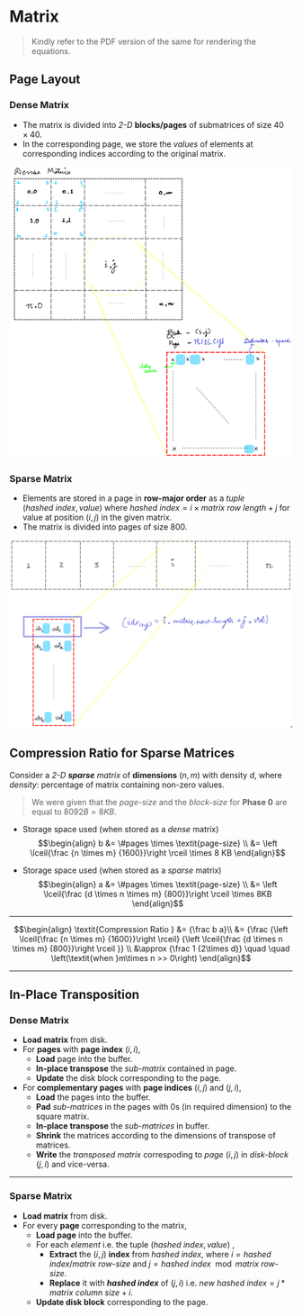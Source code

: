 # Matrix

> Kindly refer to the PDF version of the same for rendering the equations.

## Page Layout

### Dense Matrix
- The matrix is divided into *2-D* **blocks/pages** of submatrices of size $40 \times 40$.
- In the corresponding page, we store the *values* of elements at corresponding indices according to the original matrix.


![](dense.png)


<div style="page-break-after: always;"></div>

### Sparse Matrix
- Elements are stored in a page in  **row-major order**  as a *tuple* $(hashed\ index, value)$ where $hashed\ index = i \times matrix\ row\ length + j$ for value at position $(i, j)$ in the given matrix.
- The matrix is divided into pages of size $800$.


![](sparse.png)


<div style="page-break-after: always;"></div>

## Compression Ratio for Sparse Matrices

Consider a *2-D **sparse** matrix* of **dimensions** $(n, m)$  with density $d$, where *density*: percentage of matrix containing non-zero values.

> We were given that the *page-size* and the *block-size* for **Phase 0** are equal to $8092 B = 8KB$. 

- Storage space used (when stored as a *dense* matrix) 
	$$\begin{align}
	b &= \#pages \times \textit{page-size} 
	\\ &= \left \lceil{\frac {n \times m} {1600}}\right \rceil \times 8 KB
	\end{align}$$ 
	
- Storage space used (when stored as a *sparse* matrix) 
	$$\begin{align}
 	a &= \#pages \times \textit{page-size} 
	\\ &= \left \lceil{\frac {d \times n \times m} {800}}\right \rceil \times 8KB
 \end{align}$$

---

$$\begin{align} 
	\textit{Compression Ratio } &= {\frac b a}\\ &= {\frac {\left \lceil{\frac {n \times m} {1600}}\right \rceil} {\left \lceil{\frac {d \times n \times m} {800}}\right \rceil }} \\ 
	&\approx {\frac 1 {2\times d}} \quad \quad \left(\textit{when }m\times n >> 0\right)
\end{align}$$

---

<div style="page-break-after: always;"></div>

## In-Place Transposition

### Dense Matrix
- **Load matrix** from disk.
- For **pages** with **page index** $(i, i)$,
	- **Load** page into the buffer.
	- **In-place transpose** the *sub-matrix* contained in page.
	- **Update** the disk block corresponding to the page.
- For **complementary pages** with **page indices** $(i, j)$ and $(j, i)$,
	- **Load** the pages into the buffer.
	- **Pad** *sub-matrices* in the pages with $0$s (in required dimension) to the square matrix.
	- **In-place transpose** the *sub-matrices* in buffer.
	- **Shrink** the matrices according to the dimensions of transpose of matrices. 
	- **Write** the *transposed matrix* correspoding to *page* $(i, j)$ in *disk-block* $(j, i)$ and vice-versa.  

---

### Sparse Matrix
- **Load matrix** from disk.
- For every **page** corresponding to the matrix,
	- **Load page** into the buffer.
	-  For each *element* i.e. the tuple $(hashed\ index, value)$ ,
		-  **Extract** the $(i, j)$ **index** from *hashed index*, where $i = \textit{hashed index}/\textit{matrix row-size}$ and $j = \textit{hashed index}\mod\textit{matrix row-size}$.
		-  **Replace** it with ***hashed index*** of $(j, i)$ i.e. $\textit{new hashed index}  = j * \textit{matrix column size} + i$.
	- **Update disk block** corresponding to the page.
